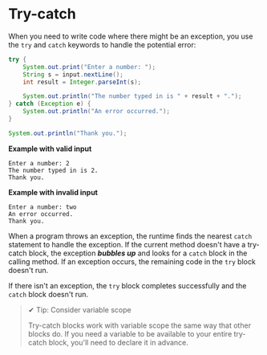 # Try-catch

When you need to write code where there might be an exception, you use the `try` and `catch` keywords to handle the potential error:

```java
try {
    System.out.print("Enter a number: ");
    String s = input.nextLine();
    int result = Integer.parseInt(s);

    System.out.println("The number typed in is " + result + ".");
} catch (Exception e) {
    System.out.println("An error occurred.");
}

System.out.println("Thank you.");
```

**Example with valid input**

```
Enter a number: 2
The number typed in is 2.
Thank you.
```

**Example with invalid input**

```
Enter a number: two
An error occurred.
Thank you.
```

When a program throws an exception, the runtime finds the nearest `catch` statement to handle the exception. If the current method doesn't have a try-catch block, the exception **_bubbles up_** and looks for a `catch` block in the calling method. If an exception occurs, the remaining code in the `try` block doesn't run.

If there isn't an exception, the `try` block completes successfully and the `catch` block doesn't run.

>✔ Tip: Consider variable scope
>
>Try-catch blocks work with variable scope the same way that other blocks do. If you need a variable to be available to your entire try-catch block, you'll need to declare it in advance.
